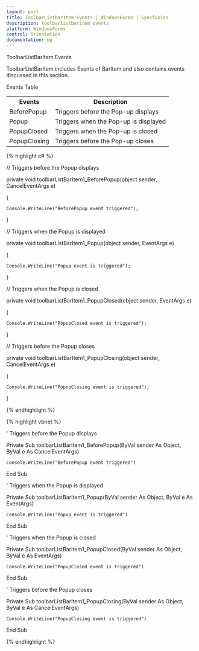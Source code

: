 ```yaml
---
layout: post
title: ToolbarListBarItem-Events | WindowsForms | Syncfusion
description: toolbarlistbaritem events
platform: WindowsForms
control: Orientation
documentation: ug
---
```


 ToolbarListBarItem Events

ToolbarListBarItem includes Events of BarItem and also contains events discussed in this section. 

Events Table

<table>
<tr>
<th>
Events</th><th>
Description</th></tr>
<tr>
<td>
BeforePopup</td><td>
Triggers before the Pop-up displays</td></tr>
<tr>
<td>
Popup</td><td>
Triggers when the Pop-up is displayed</td></tr>
<tr>
<td>
PopupClosed</td><td>
Triggers when the Pop-up is closed</td></tr>
<tr>
<td>
PopupClosing</td><td>
Triggers before the Pop-up closes</td></tr>
</table>


{% highlight c# %}



// Triggers before the Popup displays

private void toolbarListBarItem1_BeforePopup(object sender, CancelEventArgs e)

{

    Console.WriteLine("BeforePopup event triggered");

}



// Triggers when the Popup is displayed

private void toolbarListBarItem1_Popup(object sender, EventArgs e)

{

    Console.WriteLine("Popup event is triggered");

}



// Triggers when the Popup is closed

private void toolbarListBarItem1_PopupClosed(object sender, EventArgs e)

{

    Console.WriteLine("PopupClosed event is triggered");

}

// Triggers before the Popup closes

private void toolbarListBarItem1_PopupClosing(object sender, CancelEventArgs e)

{

    Console.WriteLine("PopupClosing event is triggered");

}

{% endhighlight %}

{% highlight vbnet %}



' Triggers before the Popup displays

Private Sub toolbarListBarItem1_BeforePopup(ByVal sender As Object, ByVal e As CancelEventArgs)

    Console.WriteLine("BeforePopup event triggered")

End Sub



' Triggers when the Popup is displayed

Private Sub toolbarListBarItem1_Popup(ByVal sender As Object, ByVal e As EventArgs)

    Console.WriteLine("Popup event is triggered")

End Sub



' Triggers when the Popup is closed

Private Sub toolbarListBarItem1_PopupClosed(ByVal sender As Object, ByVal e As EventArgs)

    Console.WriteLine("PopupClosed event is triggered")

End Sub

' Triggers before the Popup closes

Private Sub toolbarListBarItem1_PopupClosing(ByVal sender As Object, ByVal e As CancelEventArgs)

    Console.WriteLine("PopupClosing event is triggered")

End Sub

{% endhighlight %}

